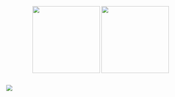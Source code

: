 <div align="center">
<img height="180em" src="https://github-readme-stats.vercel.app/api?username=Josehpequeno&theme=transparent&show_icons=true&include_all_commits=true&count_private=true&bg_color=192432&text_color=cad3f5&icon_color=c6a0f6&title_color=8bd5ca"/>
<img height="180em" src="https://github-readme-stats.vercel.app/api/top-langs/?username=Josehpequeno&bg_color=192432&text_color=cad3f5&icon_color=c6a0f6&title_color=8bd5ca&langs_count=8&layout=compact"/>
</div>

##

<div style="color:#ffffff">
  <a href="https://www.linkedin.com/in/hicarojose/" target="_blank"><img src="https://img.shields.io/badge/-LinkedIn-white?style=for-the-badge&logo=linkedin&logoColor=ffffff&labelColor=192432&color=192432" target="_blank"></a>
</div>
